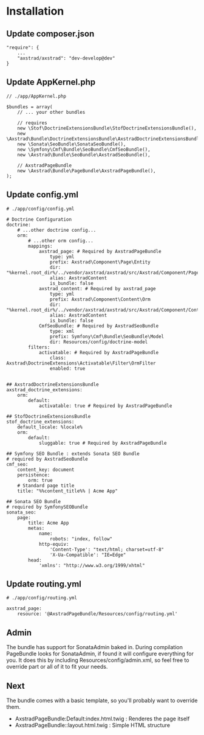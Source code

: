 # Installation

## Update composer.json
```
"require": {
    ...
    "axstrad/axstrad": "dev-develop@dev"
}
```

## Update AppKernel.php
```
// ./app/AppKernel.php

$bundles = array(
    // ... your other bundles

    // requires
    new \Stof\DoctrineExtensionsBundle\StofDoctrineExtensionsBundle(),
    new \Axstrad\Bundle\DoctrineExtensionsBundle\AxstradDoctrineExtensionsBundle(),
    new \Sonata\SeoBundle\SonataSeoBundle(),
    new \Symfony\Cmf\Bundle\SeoBundle\CmfSeoBundle(),
    new \Axstrad\Bundle\SeoBundle\AxstradSeoBundle(),

    // AxstradPageBundle
    new \Axstrad\Bundle\PageBundle\AxstradPageBundle(),
);
```

## Update config.yml
```
# ./app/config/config.yml

# Doctrine Configuration
doctrine:
    # ...other doctrine config...
    orm:
        # ...other orm config...
        mappings:
            axstrad_page: # Required by AxstradPageBundle
                type: yml
                prefix: Axstrad\Component\Page\Entity
                dir: "%kernel.root_dir%/../vendor/axstrad/axstrad/src/Axstrad/Component/Page/config/Orm"
                alias: AxstradContent
                is_bundle: false
            axstrad_content: # Required by axstrad_page
                type: yml
                prefix: Axstrad\Component\Content\Orm
                dir: "%kernel.root_dir%/../vendor/axstrad/axstrad/src/Axstrad/Component/Content/config/Orm"
                alias: AxstradContent
                is_bundle: false
            CmfSeoBundle: # Required by AxstradSeoBundle
                type: xml
                prefix: Symfony\Cmf\Bundle\SeoBundle\Model
                dir: Resources/config/doctrine-model
        filters:
            activatable: # Required by AxstradPageBundle
                class: Axstrad\DoctrineExtensions\Activatable\Filter\OrmFilter
                enabled: true


## AxstradDoctrineExtensionsBundle
axstrad_doctrine_extensions:
    orm:
        default:
            activatable: true # Required by AxstradPageBundle

## StofDoctrineExtensionsBundle
stof_doctrine_extensions:
    default_locale: %locale%
    orm:
        default:
            sluggable: true # Required by AxstradPageBundle

## Symfony SEO Bundle : extends Sonata SEO Bundle
# required by AxstradSeoBundle
cmf_seo:
    content_key: document
    persistence:
        orm: true
    # Standard page title
    title: "%%content_title%% | Acme App"

## Sonata SEO Bundle
# required by SymfonySEOBundle
sonata_seo:
    page:
        title: Acme App
        metas:
            name:
                robots: "index, follow"
            http-equiv:
                'Content-Type': "text/html; charset=utf-8"
                'X-Ua-Compatible': "IE=Edge"
        head:
            'xmlns': "http://www.w3.org/1999/xhtml"
```

## Update routing.yml
```
# ./app/config/routing.yml

axstrad_page:
    resource: '@AxstradPageBundle/Resources/config/routing.yml'
```

## Admin
The bundle has support for SonataAdmin baked in. During compilation PageBundle
looks for SonataAdmin, if found it will configure everything for you. It does
this by including Resources/config/admin.xml, so feel free to override part or
all of it to fit your needs.

## Next
The bundle comes with a basic template, so you'll probably want to override them.

 * AxstradPageBundle:Default:index.html.twig : Renderes the page itself
 * AxstradPageBundle::layout.html.twig : Simple HTML structure
